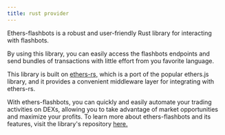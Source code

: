 ```yaml
---
title: rust provider
---
```


Ethers-flashbots is a robust and user-friendly Rust library for interacting with flashbots. 

By using this library, you can easily access the flashbots endpoints and send bundles of transactions with little effort from you favorite language. 

This library is built on [ethers-rs,](https://github.com/gakonst/ethers-rs) which is a port of the popular ethers.js library, and it provides a convenient middleware layer for integrating with ethers-rs. 

With ethers-flashbots, you can quickly and easily automate your trading activities on DEXs, allowing you to take advantage of market opportunities and maximize your profits. To learn more about ethers-flashbots and its features, visit the library's repository [here.](https://github.com/onbjerg/ethers-flashbots)